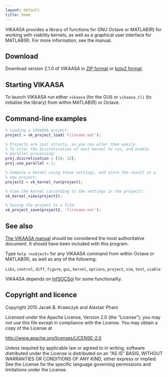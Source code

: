 ```yaml
---
layout: default
title: home
---
```


VIKAASA provides a library of functions for GNU Octave or MATLAB(R)
for working with viability kernels, as well as a graphical user
interface for MATLAB(R).  For more information, see the manual.


Download
--------

Download version 2.1.0 of VIKAASA in [ZIP format][zip] or
[bzip2 format][bz2].

[zip]: releases/vikaasa-2.1.0.zip
[bz2]: releases/vikaasa-2.1.0.tar.bz2


Starting VIKAASA
----------------

To launch VIKAASA run either `vikaasa` (for the GUI) or `vikaasa_cli`
(to initialise the library) from within MATLAB(R) or Octave.


Command-line examples
---------------------

~~~ matlab
% Loading a VIKAASA project:
project = vk_project_load('filename.mat');

% Projects are just structs, so you can alter them easily.
% To alter the discretisation of next kernel to run, and enable
% parallel processing:
proj.discretisation = [10; 12];
proj.use_parallel = 1;

% Compute a kernel using these settings, and store the result in a
% new project:
project2 = vk_kernel_run(project);

% View the kernel (according to the settings in the project):
vk_kernel_view(project2);

% Saving the project to a file:
vk_project_save(project2, 'filename.mat');
~~~


See also
--------

[The VIKAASA manual][manual] should be considered the most
authoritative document.  It should have been included with this
program.

Type `help <subject>` for any VIKAASA command from within Octave or
MATLAB(R), as well as any of the following:

`Libs`, `control`, `diff`, `figure`, `gui`, `kernel`, `options`,
`project`, `sim`, `test`, `viable`

VIKAASA depends on [InfSOCSol][iss] for some functionality.

[manual]: vikaasa_manual.pdf
[iss]: http://socsol.github.io/infsocsol


Copyright and licence
---------------------

Copyright 2015 Jacek B. Krawczyk and Alastair Pharo

Licensed under the Apache License, Version 2.0 (the "License"); you
may not use this file except in compliance with the License.  You may
obtain a copy of the License at

http://www.apache.org/licenses/LICENSE-2.0

Unless required by applicable law or agreed to in writing, software
distributed under the License is distributed on an "AS IS" BASIS,
WITHOUT WARRANTIES OR CONDITIONS OF ANY KIND, either express or
implied.  See the License for the specific language governing
permissions and limitations under the License.
